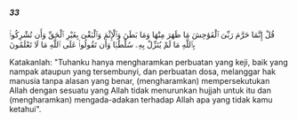 ##### 33

<span class="ayah">قُلْ إِنَّمَا حَرَّمَ رَبِّىَ ٱلْفَوَٰحِشَ مَا ظَهَرَ مِنْهَا وَمَا بَطَنَ وَٱلْإِثْمَ وَٱلْبَغْىَ بِغَيْرِ ٱلْحَقِّ وَأَن تُشْرِكُوا۟ بِٱللَّهِ مَا لَمْ يُنَزِّلْ بِهِۦ سُلْطَٰنًۭا وَأَن تَقُولُوا۟ عَلَى ٱللَّهِ مَا لَا تَعْلَمُونَ</span>

<span class="ayah_translation">Katakanlah: "Tuhanku hanya mengharamkan perbuatan yang keji, baik yang nampak ataupun yang tersembunyi, dan perbuatan dosa, melanggar hak manusia tanpa alasan yang benar, (mengharamkan) mempersekutukan Allah dengan sesuatu yang Allah tidak menurunkan hujjah untuk itu dan (mengharamkan) mengada-adakan terhadap Allah apa yang tidak kamu ketahui".</span>
